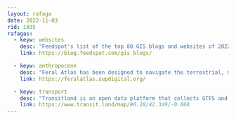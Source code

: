 ```yaml
---
layout: rafaga
date: 2022-11-03
rid: 1935
rafagas:
  - keyw: websites
    desc: "Feedspot's list of the top 80 GIS blogs and websites of 2022 ordered by relevance (mostly in English with some gaps)"
    link: https://blog.feedspot.com/gis_blogs/

  - keyw: anthropocene
    desc: "Feral Atlas has been designed to navigate the terrestrial, maritime and aerial landscapes of the Anthropocene to look, read and reflect on the relationship between infrastructure and the non-humans that inhabit the planet"
    link: https://feralatlas.supdigital.org/

  - keyw: transport
    desc: "Transitland is an open data platform that collects GTFS and other open data sources from transport providers around the world and displays bus and train routes and stops around the world"
    link: https://www.transit.land/map/#6.28/42.349/-0.068
---
```

